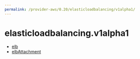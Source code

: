```yaml
---
permalink: /provider-aws/0.20/elasticloadbalancing/v1alpha1/
---
```


# elasticloadbalancing.v1alpha1



* [elb](elb.md)
* [elbAttachment](elbAttachment.md)